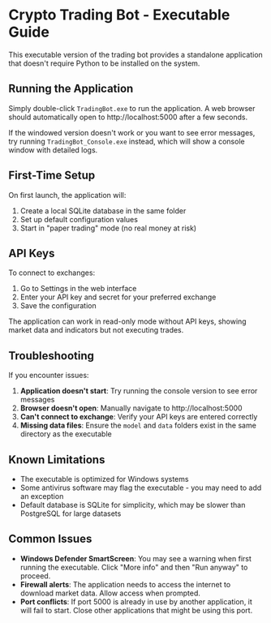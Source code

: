 # Crypto Trading Bot - Executable Guide

This executable version of the trading bot provides a standalone application that doesn't require Python to be installed on the system.

## Running the Application

Simply double-click `TradingBot.exe` to run the application. A web browser should automatically open to http://localhost:5000 after a few seconds.

If the windowed version doesn't work or you want to see error messages, try running `TradingBot_Console.exe` instead, which will show a console window with detailed logs.

## First-Time Setup

On first launch, the application will:
1. Create a local SQLite database in the same folder
2. Set up default configuration values
3. Start in "paper trading" mode (no real money at risk)

## API Keys

To connect to exchanges:
1. Go to Settings in the web interface
2. Enter your API key and secret for your preferred exchange
3. Save the configuration

The application can work in read-only mode without API keys, showing market data and indicators but not executing trades.

## Troubleshooting

If you encounter issues:

1. **Application doesn't start**: Try running the console version to see error messages
2. **Browser doesn't open**: Manually navigate to http://localhost:5000
3. **Can't connect to exchange**: Verify your API keys are entered correctly
4. **Missing data files**: Ensure the `model` and `data` folders exist in the same directory as the executable

## Known Limitations

- The executable is optimized for Windows systems
- Some antivirus software may flag the executable - you may need to add an exception
- Default database is SQLite for simplicity, which may be slower than PostgreSQL for large datasets

## Common Issues

- **Windows Defender SmartScreen**: You may see a warning when first running the executable. Click "More info" and then "Run anyway" to proceed.
- **Firewall alerts**: The application needs to access the internet to download market data. Allow access when prompted.
- **Port conflicts**: If port 5000 is already in use by another application, it will fail to start. Close other applications that might be using this port.